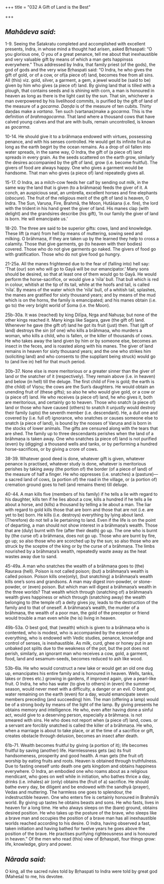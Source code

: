 +++
title = "032 A Gift of Land is the Best"

+++
 

## *Mahādeva said*:

1-9. Seeing the Śatakratu completed and accomplished with excellent presents, Indra, in whose mind a thought had arisen, asked Bṛhaspati: “O you glorious one, O you of a great penance, tell me about that inexhaustible and very valuable gift by means of which a man gets happinsss everywhere.” Thus addressed by Indra, that family priest (of the gods), the god of gods and the very wise Bṛhaspati said: “O Indra, he who gives the gift of gold, or of a cow, or of(a piece of) land, becomes free from all sins. All (this) viz. gold, silver, a garment, a gem, a jewel would be (said to be) given by him who gives (a piece of) land. By giving land that is tilled with a plough, that contains seeds and is shining with corn, a man is honoured in heaven as long as there is the light cast by the sun. That sin, whichever a man overpowered by his livelihood commits, is purified by the gift of land of the measure of a *gocarma*. *Daṇḍa* is of the measure of ten cubits. Thirty daṇḍas make a *vartana*. Ten such (vartanas)make a *gocarma*. This is the definition of *brahmagocarma*. That land where a thousand cows that have calved young calves and that are with bulls, remain uncontrolled, is known as *gocarma*.

10-14. He should give it to a brāhmaṇa endowed with virtues, possessing penance, and with his senses controlled. He would get its infinite fruit as long as the earth begirt by the ocean remains. As a drop of oil fallen into water spreads, in the same way, O Indra, the gift of (a piece of) land spreads in every grain. As the seeds scattered on the earth grow, similarly the desires accompanied by the gift of land, grow (i.e. become fruitful). The givers of food are always happy. One who gives a garment would be handsome. That man who gives (a piece of) land repeatedly gives all.

15-17. O Indra, as a milch-cow feeds her calf by sending out milk, in the same way the land that is given (to a brāhmaṇa) feeds the giver of it. A conch, an auspicious seat, an umbrella, excellent horses and fine elephants (*obscure*). The fruit of the religious merit of the gift of land is heaven, O Indra. The Sun, Varuṇa, Fire, Brahmā, the Moon, Hutāśana (i.e. fire), the lord with the trident in his hand greet the giver of land. His manes clap (with delight) and the grandsires describe (his gift), ‘In our family the giver of land is born. He will emancipate us.’

18-20. The three are said to be superior gifts: cows, land and knowledge. These lift (a man) from hell by means of muttering, sowing seed and milking. O brāhmaṇa, if they are taken up by the learned they help to cross a calamity. Those that give garments, go (to heaven with their bodies) covered. Those who do not give garments go naked. The givers of food go with gratification. Those who do not give food go hungry.

21-25a. All the manes frightened due to the fear of (falling into) hell say: ‘That (our) son who will go to Gayā will be our emancipator.’ Many sons should be desired, so that at least one of them would go to Gayā. He would perform the horse-sacrifice, or would give a ‘nīla’ bull. That bull which is red in colour, whitish at the tip of its tail, white at the hoofs and tail, is called ‘nīla’. By means of the water which the ‘nīla’ bull, of a whitish tail, splashes, the manes are gratified for sixty thousand years; and by means of the mud which is on the horns, the family is emancipated; and his manes obtain (i.e. go to) the very bright world of Soma (i.e. the Moon).

25b-30a. It was (reached) by king Dilīpa, Nṛga and Nahuṣa; but none of the other kings reached it. Many kings like Sagara, gave (the gift of) land. Whenever he gave (the gift of) land he got its fruit (just) then. That (gift of land) destroys the sin (of one) who kills a brāhmaṇa, who murders a woman, who kills a child, who is fallen, or the killer of thousands of cows. He who takes away the land given by him or by someone else, becomes an insect in the feces, and is roasted along with his manes. The giver of land remains in heaven for sixty thousand years; and the one who strikes him (soliciting land) and who consents to (the suppliant being struck) would go to (and live in) hell for that much period.

30b-37. None else is more meritorious or a greater sinner than the giver of land or the snatcher of it (respectively). They remain above (i.e. in heaven) and below (in hell) till the deluge. The first child of Fire is gold; the earth is (the child) of Viṣṇu; the cows are the Sun’s daughters. He would obtain an unending fruit of (these gifts); so also he who would give gold, or a cow or (a piece of) land. He who receives (a piece of) land, he who gives it, both are meritorious, and certainly go to heaven. Those who snatch (a piece of) land or those who have caused (others) to snatch it unjustly would destroy their family (upto) the seventh member (i.e. descendant). He, a dull one and covered by (i.e. full of) ignorance, who snatches or causes someone else to snatch (a piece of land), is bound by the nooses of Varuṇa and is born in the stocks of lower animals. The gifts are censured along with the tears that are shed. The family up to three descendants perishes when the land of a brāhmaṇa is taken away. One who snatches (a piece of) land is not purified (even) by (digging) a thousand wells and tanks, or by performing a hundred horse-sacrifices, or by giving a crore of cows.

38-39. Whatever good deed is done, whatever gift is given, whatever penance is practised, whatever study is done, whatever is meritorious perishes by taking away (the portion of) the border (of a piece of land) of the measure of half a finger. He who oppresses (i.e. snatches) a (pasture)—a sacred land of cows, (a portion of) the road in the village, or (a portion of) cremation ground goes to hell (and remains there) till deluge.

40-44. A man kills five (members of his family) if he tells a lie with regard to his daughter, kills ten if he lies about a cow, kills a hundred if he tells a lie about a horse, and (kills) a thousand by telling a lie about a man. The liar with regard to gold kills those that are born and those that are not (i.e. are yet to be) born. He kills (i.e. destroys) everything by lying about land. (Therefore) do not tell a lie pertaining to land. Even if the life is on the point of departing, a man should not show interest in a brāhmaṇa’s wealth. Those that are (duly) burnt with fire (after their death) go up. The one who is burnt by (the curse of) a brāhmaṇa, does not go up. Those who are burnt by fire, go up; so also those who are scorched up by the sun; so also those who are struck by the sceptre of the king or by the curse of a brāhmaṇa. The limbs nourished by a brāhmaṇa’s wealth, repeatedly waste away as the heat wastes away due to sand.

45-49a. A man who snatches the wealth of a brāhmaṇa goes to (the) Raurava (hell). Poison is not called poison; (but) a brāhmaṇa’s wealth is called poison. Poison kills one(only), (but snatching) a brāhmaṇa’s wealth kills one’s sons and grandsons. A man may digest iron-powder, or stone-powder, or (even) poison. But which man will digest a brāhmaṇa’s wealth in the three worlds? That wealth which through (snatching of) a brāhmaṇa’s wealth gives happiness or which through (snatching away) the wealth belonging to (the temple of) a deity gives joy, leads to the destruction of the family and to that of oneself. A brāhmaṇa’s wealth, the murder of a brāhmaṇa, the wealth of a poor man, the gold of the preceptor or friend would trouble a man even while (he is) living in heaven.

49b-53a. O best god, that (wealth) which is given to a brāhmaṇa who is contented, who is modest, who is accompanied by the essence of everything, who is endowed with Vedic studies, penance, knowledge and control of senses, is inexhaustible. As milk, curd, ghee or honey put in an unbaked pot splits due to the weakness of the pot, but the pot does not perish, similarly, an ignorant man who receives a cow, gold, a garment, food, land and sesamum-seeds, becomes reduced to ash like wood.

53b-6la. He who would construct a new lake or would get an old one dug up, emancipates his entire family and is honoured in heaven. Wells, tanks, lakes or (trees etc.) growing in gardens, if improved again, give a pearl-like fruit. O Indra, he who has water (to give to others) in (even) the summer season, would never meet with a difficulty, a danger or an evil. O best god, water remaining on the earth (even) for a day, would emancipate seven members preceding (and succeeding) him. The man (offering a lamp) would be of a strong body by means of the light of the lamp. By giving presents he obtains memory and intelligence. He who, even after having done a sinful act, would give to a deserving person, especially a brāhmaṇa. is not smeared with sins. He who does not report when (a piece of) land, cows. or a servant are forcibly snatched is called the killer of a brāhmaṇa. He who, when a marriage is about to take place, or at the time of a sacrifice or gift, creates obstacle through delusion, becomes an insect after death.

61b-71. Wealth becomes fruitful by giving (a portion of it); life becomes fruitful by saving (another) life. Harmlessness gets (as) its fruit handsomeness, prosperity and good health. A man gets (the fruit of) worship by eating fruits and roots. Heaven is obtained through truthfulness. Due to fasting oneself unto death one gets kingdom and obtains happiness everywhere. O Indra, an embodied one who roams about as a religious mendicant, who goes on well while in initiation, who bathes thrice a day, drinks (i.e. inhales) air (only) obtains the (fruit of a) sacrifice. He should bathe every day, be diligent and be endowed with the sandhyā (prayer), Vedas and muttering. The harmless one goes to splendour, the indestructible heaven. One who enters fire is certainly honoured in Brahmā’s world. By giving up tastes he obtains beasts and sons. He who fasts, lives in heaven for a long time. He who always sleeps on the (bare) ground, obtains desired position. He who takes up the posture of the brave, who sleeps like a brave man and occupies the position of a brave man has all inexhaustible worlds reached according to his desire. O Indra, having observed a fast, taken initiation and having bathed for twelve years he goes above the position of the brave. He practises purifying righteousness and is honoured in heaven.” Of the men who read (this) view of Bṛhaspati, four things grow: life, knowledge, glory and power.

## *Nārada said*:

O king, all the sacred rules told by Bṛhaspati to Indra were told by great god (Maheśa) to me, his devotee.



